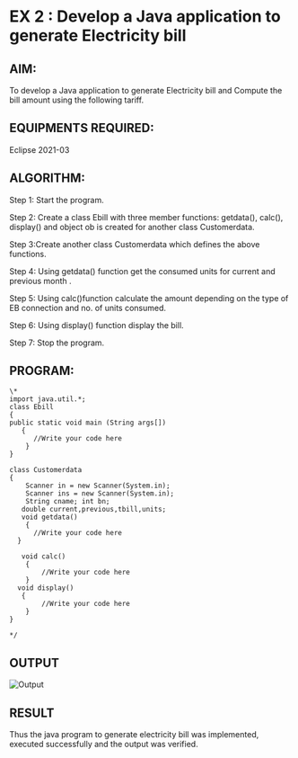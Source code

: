 # EX 2 : Develop a Java application to generate Electricity bill
## AIM:

To develop a Java application to generate Electricity bill and Compute the bill amount using the following tariff.  

## EQUIPMENTS REQUIRED:

Eclipse 2021-03

## ALGORITHM:

Step 1: Start the program.

Step 2: Create a class Ebill with three member functions: getdata(), calc(), display() and object ob is created for another class Customerdata.

Step 3:Create another class Customerdata which defines the above functions.

Step 4: Using getdata() function get the consumed units for current and previous month . 

Step 5: Using calc()function calculate the amount depending on the type of EB connection and no. of units consumed.

Step 6: Using display() function display the bill. 

Step 7: Stop the program.

## PROGRAM:
```
\*
import java.util.*; 
class Ebill 
{  
public static void main (String args[]) 
   {
      //Write your code here
    }
}

class Customerdata 
{ 
  	Scanner in = new Scanner(System.in);
  	Scanner ins = new Scanner(System.in); 
  	String cname; int bn; 
   double current,previous,tbill,units; 
   void getdata() 
 	{ 
      //Write your code here
  } 

   void calc()
 	{ 
        //Write your code here					
  	} 
  void display() 
   { 
        //Write your code here		
   	} 
} 
 
*/
```




## OUTPUT
![Output](output.png)



## RESULT
Thus the java program to generate electricity bill was implemented, executed successfully and the output was verified. 
